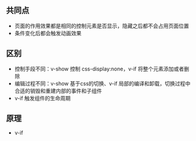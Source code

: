 ## 共同点

- 页面的作用效果都是相同的控制元素是否显示，隐藏之后都不会占用页面位置
- 条件变化后都会触发动画效果

## 区别

- 控制手段不同：v-show 控制 css-display:none，v-if 将整个元素添加或者删除
- 编辑过程不同：v-show 基于css的切换、v-if 局部的编译和卸载，切换过程中合适的销毁和重建内部的事件和子组件
- v-if 触发组件的生命周期

## 原理

- v-if 